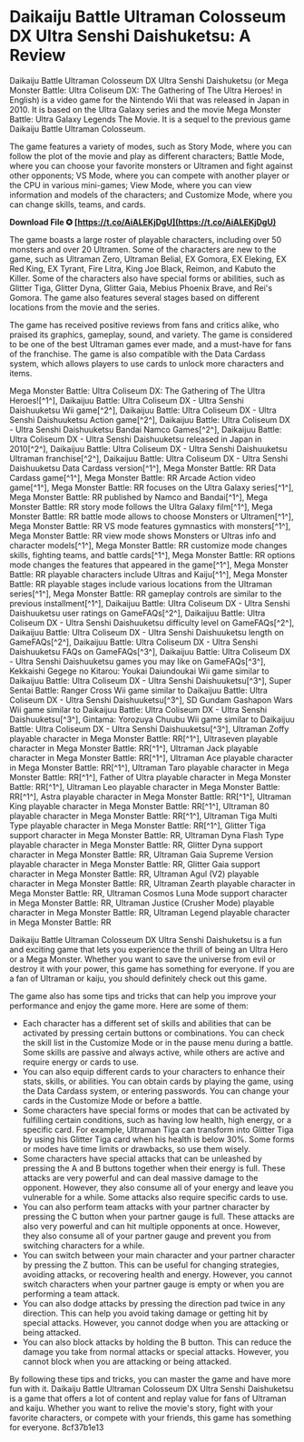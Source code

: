 # Daikaiju Battle Ultraman Colosseum DX Ultra Senshi Daishuketsu: A Review
 
Daikaiju Battle Ultraman Colosseum DX Ultra Senshi Daishuketsu (or Mega Monster Battle: Ultra Coliseum DX: The Gathering of The Ultra Heroes! in English) is a video game for the Nintendo Wii that was released in Japan in 2010. It is based on the Ultra Galaxy series and the movie Mega Monster Battle: Ultra Galaxy Legends The Movie. It is a sequel to the previous game Daikaiju Battle Ultraman Colosseum.
 
The game features a variety of modes, such as Story Mode, where you can follow the plot of the movie and play as different characters; Battle Mode, where you can choose your favorite monsters or Ultramen and fight against other opponents; VS Mode, where you can compete with another player or the CPU in various mini-games; View Mode, where you can view information and models of the characters; and Customize Mode, where you can change skills, teams, and cards.
 
**Download File ✪ [https://t.co/AiALEKjDgU](https://t.co/AiALEKjDgU)**


 
The game boasts a large roster of playable characters, including over 50 monsters and over 20 Ultramen. Some of the characters are new to the game, such as Ultraman Zero, Ultraman Belial, EX Gomora, EX Eleking, EX Red King, EX Tyrant, Fire Litra, King Joe Black, Reimon, and Kabuto the Killer. Some of the characters also have special forms or abilities, such as Glitter Tiga, Glitter Dyna, Glitter Gaia, Mebius Phoenix Brave, and Rei's Gomora. The game also features several stages based on different locations from the movie and the series.
 
The game has received positive reviews from fans and critics alike, who praised its graphics, gameplay, sound, and variety. The game is considered to be one of the best Ultraman games ever made, and a must-have for fans of the franchise. The game is also compatible with the Data Cardass system, which allows players to use cards to unlock more characters and items.
 
Mega Monster Battle: Ultra Coliseum DX: The Gathering of The Ultra Heroes![^1^],  Daikaijuu Battle: Ultra Coliseum DX - Ultra Senshi Daishuuketsu Wii game[^2^],  Daikaijuu Battle: Ultra Coliseum DX - Ultra Senshi Daishuuketsu Action game[^2^],  Daikaijuu Battle: Ultra Coliseum DX - Ultra Senshi Daishuuketsu Bandai Namco Games[^2^],  Daikaijuu Battle: Ultra Coliseum DX - Ultra Senshi Daishuuketsu released in Japan in 2010[^2^],  Daikaijuu Battle: Ultra Coliseum DX - Ultra Senshi Daishuuketsu Ultraman franchise[^2^],  Daikaijuu Battle: Ultra Coliseum DX - Ultra Senshi Daishuuketsu Data Cardass version[^1^],  Mega Monster Battle: RR Data Cardass game[^1^],  Mega Monster Battle: RR Arcade Action video game[^1^],  Mega Monster Battle: RR focuses on the Ultra Galaxy series[^1^],  Mega Monster Battle: RR published by Namco and Bandai[^1^],  Mega Monster Battle: RR story mode follows the Ultra Galaxy film[^1^],  Mega Monster Battle: RR battle mode allows to choose Monsters or Ultramen[^1^],  Mega Monster Battle: RR VS mode features gymnastics with monsters[^1^],  Mega Monster Battle: RR view mode shows Monsters or Ultras info and character models[^1^],  Mega Monster Battle: RR customize mode changes skills, fighting teams, and battle cards[^1^],  Mega Monster Battle: RR options mode changes the features that appeared in the game[^1^],  Mega Monster Battle: RR playable characters include Ultras and Kaiju[^1^],  Mega Monster Battle: RR playable stages include various locations from the Ultraman series[^1^],  Mega Monster Battle: RR gameplay controls are similar to the previous installment[^1^],  Daikaijuu Battle: Ultra Coliseum DX - Ultra Senshi Daishuuketsu user ratings on GameFAQs[^2^],  Daikaijuu Battle: Ultra Coliseum DX - Ultra Senshi Daishuuketsu difficulty level on GameFAQs[^2^],  Daikaijuu Battle: Ultra Coliseum DX - Ultra Senshi Daishuuketsu length on GameFAQs[^2^],  Daikaijuu Battle: Ultra Coliseum DX - Ultra Senshi Daishuuketsu FAQs on GameFAQs[^3^],  Daikaijuu Battle: Ultra Coliseum DX - Ultra Senshi Daishuuketsu games you may like on GameFAQs[^3^],  Kekkaishi Gegege no Kitarou: Youkai Daiundoukai Wii game similar to Daikaijuu Battle: Ultra Coliseum DX - Ultra Senshi Daishuuketsu[^3^],  Super Sentai Battle: Ranger Cross Wii game similar to Daikaijuu Battle: Ultra Coliseum DX - Ultra Senshi Daishuuketsu[^3^],  SD Gundam Gashapon Wars Wii game similar to Daikaijuu Battle: Ultra Coliseum DX - Ultra Senshi Daishuuketsu[^3^],  Gintama: Yorozuya Chuubu Wii game similar to Daikaijuu Battle: Ultra Coliseum DX - Ultra Senshi Daishuuketsu[^3^],  Ultraman Zoffy playable character in Mega Monster Battle: RR[^1^],  Ultraseven playable character in Mega Monster Battle: RR[^1^],  Ultraman Jack playable character in Mega Monster Battle: RR[^1^],  Ultraman Ace playable character in Mega Monster Battle: RR[^1^],  Ultraman Taro playable character in Mega Monster Battle: RR[^1^],  Father of Ultra playable character in Mega Monster Battle: RR[^1^],  Ultraman Leo playable character in Mega Monster Battle: RR[^1^],  Astra playable character in Mega Monster Battle: RR[^1^],  Ultraman King playable character in Mega Monster Battle: RR[^1^],  Ultraman 80 playable character in Mega Monster Battle: RR[^1^],  Ultraman Tiga Multi Type playable character in Mega Monster Battle: RR[^1^],  Glitter Tiga support character in Mega Monster Battle: RR,  Ultraman Dyna Flash Type playable character in Mega Monster Battle: RR,  Glitter Dyna support character in Mega Monster Battle: RR,  Ultraman Gaia Supreme Version playable character in Mega Monster Battle: RR,  Glitter Gaia support character in Mega Monster Battle: RR,  Ultraman Agul (V2) playable character in Mega Monster Battle: RR,  Ultraman Zearth playable character in Mega Monster Battle: RR,  Ultraman Cosmos Luna Mode support character in Mega Monster Battle: RR,  Ultraman Justice (Crusher Mode) playable character in Mega Monster Battle: RR,  Ultraman Legend playable character in Mega Monster Battle: RR
 
Daikaiju Battle Ultraman Colosseum DX Ultra Senshi Daishuketsu is a fun and exciting game that lets you experience the thrill of being an Ultra Hero or a Mega Monster. Whether you want to save the universe from evil or destroy it with your power, this game has something for everyone. If you are a fan of Ultraman or kaiju, you should definitely check out this game.
  
The game also has some tips and tricks that can help you improve your performance and enjoy the game more. Here are some of them:
 
- Each character has a different set of skills and abilities that can be activated by pressing certain buttons or combinations. You can check the skill list in the Customize Mode or in the pause menu during a battle. Some skills are passive and always active, while others are active and require energy or cards to use.
- You can also equip different cards to your characters to enhance their stats, skills, or abilities. You can obtain cards by playing the game, using the Data Cardass system, or entering passwords. You can change your cards in the Customize Mode or before a battle.
- Some characters have special forms or modes that can be activated by fulfilling certain conditions, such as having low health, high energy, or a specific card. For example, Ultraman Tiga can transform into Glitter Tiga by using his Glitter Tiga card when his health is below 30%. Some forms or modes have time limits or drawbacks, so use them wisely.
- Some characters have special attacks that can be unleashed by pressing the A and B buttons together when their energy is full. These attacks are very powerful and can deal massive damage to the opponent. However, they also consume all of your energy and leave you vulnerable for a while. Some attacks also require specific cards to use.
- You can also perform team attacks with your partner character by pressing the C button when your partner gauge is full. These attacks are also very powerful and can hit multiple opponents at once. However, they also consume all of your partner gauge and prevent you from switching characters for a while.
- You can switch between your main character and your partner character by pressing the Z button. This can be useful for changing strategies, avoiding attacks, or recovering health and energy. However, you cannot switch characters when your partner gauge is empty or when you are performing a team attack.
- You can also dodge attacks by pressing the direction pad twice in any direction. This can help you avoid taking damage or getting hit by special attacks. However, you cannot dodge when you are attacking or being attacked.
- You can also block attacks by holding the B button. This can reduce the damage you take from normal attacks or special attacks. However, you cannot block when you are attacking or being attacked.

By following these tips and tricks, you can master the game and have more fun with it. Daikaiju Battle Ultraman Colosseum DX Ultra Senshi Daishuketsu is a game that offers a lot of content and replay value for fans of Ultraman and kaiju. Whether you want to relive the movie's story, fight with your favorite characters, or compete with your friends, this game has something for everyone.
 8cf37b1e13
 
